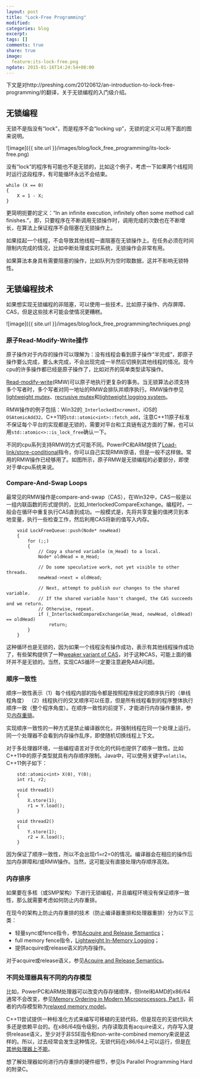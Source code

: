 ```yaml
---
layout: post
title: "Lock-Free Programming"
modified:
categories: blog
excerpt:
tags: []
comments: true
share: true
image:
  feature:its-lock-free.png
ngdate: 2015-01-16T14:24:54+08:00
---
```


下文是对http://preshing.com/20120612/an-introduction-to-lock-free-programming/的翻译，关于无锁编程的入门级介绍。

## 无锁编程

无锁不是指没有“lock”，而是程序不会“locking up”，无锁的定义可以用下面的图来说明。

![image]({{ site.url }}/images/blog/lock_free_programming/its-lock-free.png)

没有“lock”的程序有可能也不是无锁的，比如这个例子，考虑一下如果两个线程同时运行这段程序，有可能循环永远不会结束。


    while (X == 0)
    {
        X = 1 - X;
    }
    

更简明扼要的定义：“In an infinite execution, infinitely often some method call finishes.”，即，只要程序在不断调用无锁操作时，调用完成的次数也在不断增长，在算法上保证程序不会阻塞在无锁操作上。

如果挂起一个线程，不会导致其他线程一直阻塞在无锁操作上。在任务必须在时间限制内完成的情况，比如中断处理或实时系统，无锁操作会非常有用。

如果算法本身具有需要阻塞的操作，比如队列为空时取数据，这并不影响无锁特性。

## 无锁编程技术

如果想实现无锁编程的非阻塞，可以使用一些技术，比如原子操作、内存屏障、CAS，但是这些技术可能会使情况更糟糕。

![image]({{ site.url }}/images/blog/lock_free_programming/techniques.png)

### 原子Read-Modify-Write操作

原子操作对于内存的操作可以理解为：没有线程会看到原子操作“半完成”，即原子操作要么完成，要么未完成，不会出现完成一半然后切换到其他线程的情况。现今cpu的许多操作都已经是原子操作了，比如对齐的简单类型读写操作。

[Read-modify-write](http://en.wikipedia.org/wiki/Read-modify-write)(RMW)可以原子地执行更复杂的事务。当无锁算法必须支持多个写者时，多个写者对同一地址的RMW会排队并顺序执行。RMW操作参见[lightweight mutex](http://preshing.com/20120226/roll-your-own-lightweight-mutex/)、[recrusive mutex](http://preshing.com/20120305/implementing-a-recursive-mutex/)和[lightweight logging system](http://preshing.com/20120522/lightweight-in-memory-logging/)。

RMW操作的例子包括：Win32的`_InterlockedIncrement`、iOS的`OSAtomicAdd32`、C++11的`std::atomic<int>::fetch_add`，注意C++11原子标准不保证每个平台的实现都是无锁的，需要对平台和工具链有这方面的了解，也可以用`std::atomic<>::is_lock_free`确认一下。

不同的cpu系列支持RMW的方式可能不同。PowerPC和ARM提供了[Load-link/store-conditional](http://en.wikipedia.org/wiki/Load-link/store-conditional)指令，你可以自己实现RMW原语，但是一般不这样做。常用的RMW操作已经够用了。如图所示，原子RMW是无锁编程的必要部分，即使对于单cpu系统来说。

### Compare-And-Swap Loops
最常见的RMW操作是compare-and-swap（CAS），在Win32中，CAS一般是以一组内联函数的形式提供的，比如_InterlockedCompareExchange。编程时，一般会在循环中重复执行CAS直到成功。一般模式是，先将共享变量的值拷贝到本地变量，执行一些检查工作，然后利用CAS将新的值写入内存。


		void LockFreeQueue::push(Node* newHead)
		{
		    for (;;)
		    {
		        // Copy a shared variable (m_Head) to a local.
		        Node* oldHead = m_Head;
		
		        // Do some speculative work, not yet visible to other threads.
		        newHead->next = oldHead;
		
		        // Next, attempt to publish our changes to the shared variable.
		        // If the shared variable hasn't changed, the CAS succeeds and we return.
		        // Otherwise, repeat.
		        if (_InterlockedCompareExchange(&m_Head, newHead, oldHead) == oldHead)
		            return;
		    }
		}
		
这种循环也是无锁的，因为如果一个线程没有操作成功，表示有其他线程操作成功了，有些架构提供了一种[weaker variant of CAS](http://www.open-std.org/jtc1/sc22/wg21/docs/papers/2008/n2748.html)，对于这种CAS，可能上面的循环并不是无锁的。当然，实现CAS循环一定要注意避免ABA问题。

### 顺序一致性
顺序一致性表示（1）每个线程内部的指令都是按照程序规定的顺序执行的（单线程角度）
（2）线程执行的交叉顺序可以任意，但是所有线程看到的程序整体执行顺序一致（整个程序角度）。在顺序一致性的前提下，才能进行内存操作重排，参见[内存重排](http://preshing.com/20120515/memory-reordering-caught-in-the-act/)。

实现顺序一致性的一种方式是禁止编译器优化，并强制线程在同一个处理上运行。同一个处理器不会看到内存操作乱序，即使随机切换线程上下文。

对于多处理器环境，一些编程语言对于优化的代码也提供了顺序一致性。比如C++11中的原子类型就具有内存顺序限制。Java中，可以使用关键字`volatile`。C++11例子如下：

		std::atomic<int> X(0), Y(0);
		int r1, r2;
		
		void thread1()
		{
		    X.store(1);
		    r1 = Y.load();
		}
		
		void thread2()
		{
		    Y.store(1);
		    r2 = X.load();
		}

因为保证了顺序一致性，所以不会出现r1=r2=0的情况。编译器会在相应的操作后加内存屏障和/或RMW操作。当然，这可能没有直接处理内存顺序高效。

### 内存排序

如果要在多核（或SMP架构）下进行无锁编程，并且编程环境没有保证顺序一致性，那么就需要考虑如何防止内存重排。

在现今的架构上防止内存重排的技术（防止编译器重排和处理器重排）分为以下三类：

* 轻量sync或fence指令，参加[Acquire and Release Semantics](http://preshing.com/20120913/acquire-and-release-semantics/)；
* full memory fence指令，[Lightweight In-Memory Logging](http://preshing.com/20120522/lightweight-in-memory-logging/)；
* 提供acquire或release语义的内存操作。

对于acquire或release语义，参见[Acquire and Release Semantics](http://preshing.com/20120913/acquire-and-release-semantics/)。

### 不同处理器具有不同的内存模型
比如，PowerPC和ARM处理器可以改变内存存储顺序，但Intel和AMD的x86/64通常不会改变，参见[Memory Ordering in Modern Microprocessors, Part II](http://www.linuxjournal.com/node/8212/print)，前者的内存模型称为[relaxed memory model](http://preshing.com/20120930/weak-vs-strong-memory-models/)。

C++11尝试提供一种标准化方式来编写可移植的无锁代码，但是现在的无锁代码大多还是依赖平台的。在x86/64指令级别，内存读取具有acquire语义，内存写入提供release语义，至少对于非SSE指令和non-write-combined memory来说是这样的。所以，过去经常会发生这种情况，无锁代码在x86/64上可以运行，但是[在其他处理器上不能](http://www.drdobbs.com/parallel/208801974)。

想了解处理器如何进行内存重排的硬件细节，参见Is Parallel Programming Hard的附录C。
